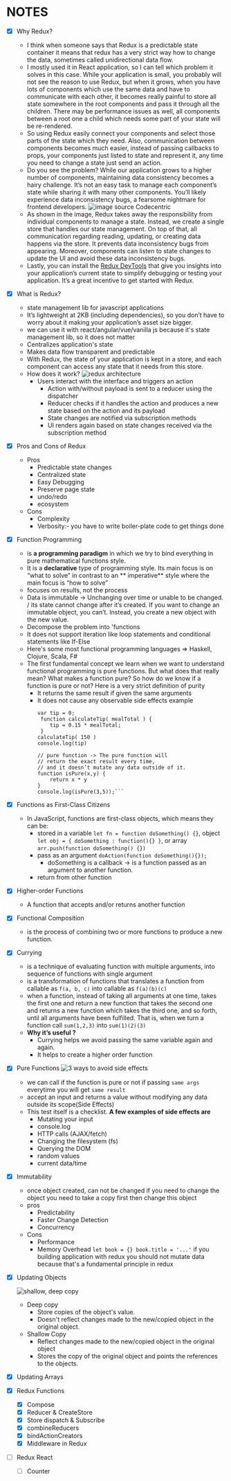 # NOTES

- [x] Why Redux?
    - I think when someone says that Redux is a predictable state container it means that redux has a very strict way
      how to change the data, sometimes called unidirectional data flow.
    - I mostly used it in React application, so I can tell which problem it solves in this case. While your application
      is small, you probably will not see the reason to use Redux, but when it grows, when you have lots of components
      which use the same data and have to communicate with each other, it becomes really painful to store all state
      somewhere in the root components and pass it through all the children. There may be performance issues as well,
      all components between a root one a child which needs some part of your state will be re-rendered.
    - So using Redux easily connect your components and select those parts of the state which they need. Also,
      communication between components becomes much easier, instead of passing callbacks to props, your components just
      listed to state and represent it, any time you need to change a state just send an action.
    - Do you see the problem? While our application grows to a higher number of components, maintaining data consistency
      becomes a hairy challenge. It’s not an easy task to manage each component’s state while sharing it with many other
      components. You’ll likely experience data inconsistency bugs, a fearsome nightmare for frontend developers.
      ![image source Codecentric](https://blog.asayer.io/static/f3b749e44077c9d0fbfc06e129be1439/1727d/5538b516f2c347f8846fe3c15d0d100e.png)
    - As shown in the image, Redux takes away the responsibility from individual components to manage a state. Instead,
      we create a single store that handles our state management. On top of that, all communication regarding reading,
      updating, or creating data happens via the store. It prevents data inconsistency bugs from appearing. Moreover,
      components can listen to state changes to update the UI and avoid these data inconsistency bugs.
    - Lastly, you can install
      the [Redux DevTools](https://chrome.google.com/webstore/detail/redux-devtools/lmhkpmbekcpmknklioeibfkpmmfibljd?hl=en)
      that give you insights into your application’s current state to simplify debugging or testing your application.
      It’s a great incentive to get started with Redux.
- [x] What is Redux?
    - state management lib for javascript applications
    - It’s lightweight at 2KB (including dependencies), so you don’t have to worry about it making your application’s
      asset size bigger.
    - we can use it with react/angular/vue/vanilla js because it's state management lib, so it does not matter
    - Centralizes application's state
    - Makes data flow transparent and predictable
    - With Redux, the state of your application is kept in a store, and each component can access any state that it
      needs from this store.
    - How does it work?
      ![redux architecture](https://miro.medium.com/max/919/1*EdiFUfbTNmk_IxFDNqokqg.png)
        - Users interact with the interface and triggers an action
            - Action with/without payload is sent to a reducer using the dispatcher
            - Reducer checks if it handles the action and produces a new state based on the action and its payload
            - State changes are notified via subscription methods
            - UI renders again based on state changes received via the subscription method
- [x] Pros and Cons of Redux
    - Pros
        - Predictable state changes
        - Centralized state
        - Easy Debugging
        - Preserve page state
        - undo/redo
        - ecosystem
    - Cons
        - Complexity
        - Verbosity:- you have to write boiler-plate code to get things done
- [x] Function Programming
    - is **a programming paradigm** in which we try to bind everything in pure mathematical functions style.
    - It is a **declarative** type of programming style. Its main focus is on “what to solve” in contrast to an **
      imperative**
      style where the main focus is “how to solve”
    - focuses on results, not the process
    - Data is immutable -> Unchanging over time or unable to be changed. / its state cannot change after it’s created.
      If you want to change an immutable object, you can’t. Instead, you create a new object with the new value.
    - Decompose the problem into 'functions
    - It does not support iteration like loop statements and conditional statements like If-Else
    - Here's some most functional programming languages => Haskell, Clojure, Scala, F#
    - The first fundamental concept we learn when we want to understand functional programming is pure functions. But
      what does that really mean? What makes a function pure? So how do we know if a function is pure or not? Here is a
      very strict definition of purity
        - It returns the same result if given the same arguments
        - It does not cause any observable side effects example
            ```// impure function
            var tip = 0;
             function calculateTip( mealTotal ) {
                tip = 0.15 * mealTotal;
             }
            calculateTip( 150 )
            console.log(tip)
            
            // pure function -> The pure function will 
            // return the exact result every time, 
            // and it doesn’t mutate any data outside of it.
            function isPure(x,y) {
                return x * y
            }
            console.log(isPure(3,5));```
- [x] Functions as First-Class Citizens
    - In JavaScript, functions are first-class objects, which means they can be:
        - stored in a variable `let fn = function doSomething() {}`, object `let obj = { doSomething : function(){} }`,
          or array `arr.push(function doSomething() {})`
        - pass as an argument `doAction(function doSomething(){});`
            - doSomething is a callback -> is a function passed as an argument to another function.
        - return from other function
- [x] Higher-order Functions
    - A function that accepts and/or returns another function
- [x] Functional Composition
    - is the process of combining two or more functions to produce a new function.
- [x] Currying
    - is a technique of evaluating function with multiple arguments, into sequence of functions with single argument
    - is a transformation of functions that translates a function from callable as `f(a, b, c)` into callable
      as `f(a)(b)(c)`
    - when a function, instead of taking all arguments at one time, takes the first one and return a new function that
      takes the second one and returns a new function which takes the third one, and so forth, until all arguments have
      been fulfilled. That is, when we turn a function call `sum(1,2,3)` into `sum(1)(2)(3)`
    - **Why it’s useful ?**
        - Currying helps we avoid passing the same variable again and again.
        - It helps to create a higher order function
- [x] Pure Functions
    ![3 ways to avoid side effects](https://cdn-media-1.freecodecamp.org/images/0*4rGYQyYm_m8Byoyj.png)
    - we can  call if the function is pure or not if passing `same args` everytime you will get `same result` 
    - accept an input and returns a value without modifying any data outside its scope(Side Effects)
    - This test itself is a checklist. **A few examples of side effects are**
        * Mutating your input
        * console.log
        * HTTP calls (AJAX/fetch)
        * Changing the filesystem (fs)
        * Querying the DOM
        * random values 
        * current data/time
- [x] Immutability
    - once object created, can not be changed if you need to change the object you need to take a copy first then change this object
    - pros 
        - Predictability 
        - Faster Change Detection 
        - Concurrency 
    - Cons 
        - Performance 
        - Memory Overhead
    `let book = {}
     book.title = '...'`
          if you building application with redux you should not mutate data because that's a fundamental principle in redux
- [x] Updating Objects
  
    ![shallow, deep copy](https://i.stack.imgur.com/AWKJa.jpg)
    - Deep copy 
        - Store copies of the object's value. 
        - Doesn't reflect changes made to the new/copied object in the original object.
    - Shallow Copy 
        - Reflect changes made to the new/copied object in the original object 
        - Stores the copy of the original object and points the references to the objects.
- [x] Updating Arrays
- [x] Redux Functions 
    - [x] Compose
    - [x] Reducer & CreateStore
    - [x] Store dispatch & Subscribe
    - [x] combineReducers 
    - [x] bindActionCreators
    - [x] Middleware in Redux
- [ ] Redux React 
    - [ ] Counter
